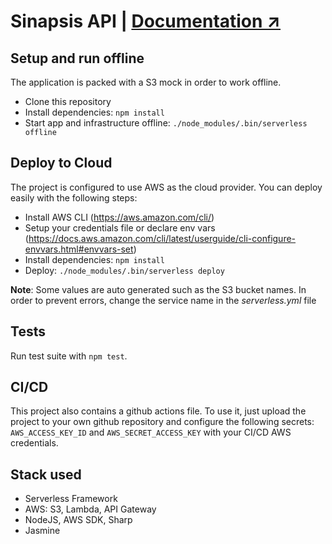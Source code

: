 # Sinapsis API | [Documentation ↗](https://github.com/aeberdinelli/sinapsis-sls/wiki)
## Setup and run offline
The application is packed with a S3 mock in order to work offline.

- Clone this repository
- Install dependencies: `npm install`
- Start app and infrastructure offline: `./node_modules/.bin/serverless offline`

## Deploy to Cloud
The project is configured to use AWS as the cloud provider. You can deploy easily with the following steps:

- Install AWS CLI (https://aws.amazon.com/cli/)
- Setup your credentials file or declare env vars (https://docs.aws.amazon.com/cli/latest/userguide/cli-configure-envvars.html#envvars-set)
- Install dependencies: `npm install`
- Deploy: `./node_modules/.bin/serverless deploy`

**Note**: Some values are auto generated such as the S3 bucket names. In order to prevent errors, change the service name in the *serverless.yml* file

## Tests
Run test suite with `npm test`.

## CI/CD
This project also contains a github actions file. To use it, just upload the project to your own github repository and configure the following secrets: `AWS_ACCESS_KEY_ID` and `AWS_SECRET_ACCESS_KEY` with your CI/CD AWS credentials.

## Stack used
- Serverless Framework
- AWS: S3, Lambda, API Gateway
- NodeJS, AWS SDK, Sharp
- Jasmine
